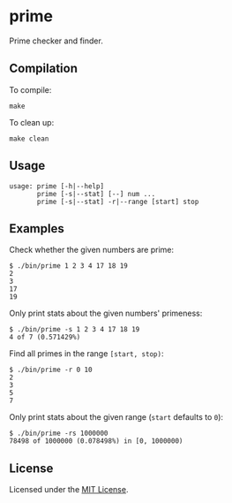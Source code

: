 <!-- Nikita Kouevda -->
<!-- 2014/12/15 -->

# prime

Prime checker and finder.

## Compilation

To compile:

    make

To clean up:

    make clean

## Usage

    usage: prime [-h|--help]
           prime [-s|--stat] [--] num ...
           prime [-s|--stat] -r|--range [start] stop

## Examples

Check whether the given numbers are prime:

    $ ./bin/prime 1 2 3 4 17 18 19
    2
    3
    17
    19

Only print stats about the given numbers' primeness:

    $ ./bin/prime -s 1 2 3 4 17 18 19
    4 of 7 (0.571429%)

Find all primes in the range `[start, stop)`:

    $ ./bin/prime -r 0 10
    2
    3
    5
    7

Only print stats about the given range (`start` defaults to `0`):

    $ ./bin/prime -rs 1000000
    78498 of 1000000 (0.078498%) in [0, 1000000)

## License

Licensed under the [MIT License](http://www.opensource.org/licenses/MIT).
